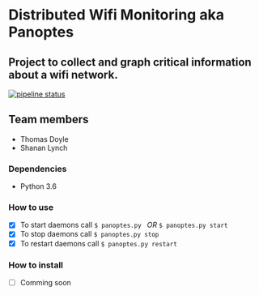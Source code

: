 # Distributed Wifi Monitoring aka Panoptes

## Project to collect and graph critical information about a wifi network.

[![pipeline status](https://gitlab.computing.dcu.ie/doylet9/2018-CA326-tdoyle-distributedwifimonitoring/badges/master/pipeline.svg)](https://gitlab.computing.dcu.ie/doylet9/2018-CA326-tdoyle-distributedwifimonitoring/commits/master)

## Team members

* Thomas Doyle
* Shanan Lynch

### Dependencies

* Python 3.6

### How to use

* [X] To start daemons call ```$ panoptes.py ``` *OR* ```$ panoptes.py start ```
* [X] To stop daemons call ```$ panoptes.py stop```
* [X] To restart daemons call ```$ panoptes.py restart```

### How to install

* [ ] Comming soon
